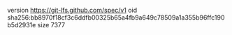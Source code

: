 version https://git-lfs.github.com/spec/v1
oid sha256:bb8970f18cf3c6ddfb00325b65a4fb9a649c78509a1a355b96ffc190b5d2931e
size 7377
